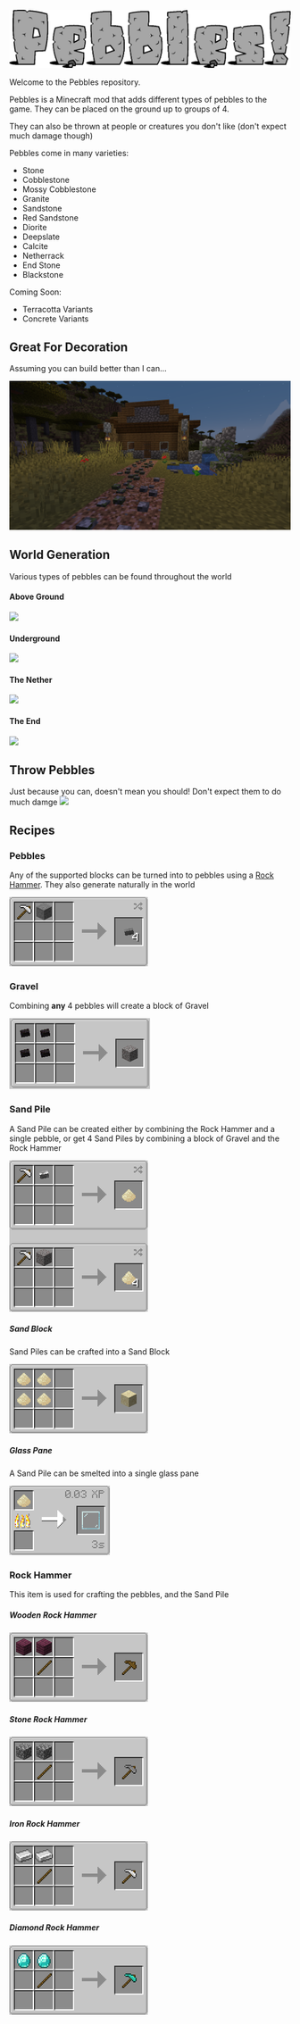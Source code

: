 ![](.github/pebbles_logo.png)

<p>
Welcome to the Pebbles repository.

Pebbles is a Minecraft mod that adds different types of pebbles to the game.
They can be placed on the ground up to groups of 4.

They can also be thrown at people or creatures you don't like (don't expect much damage though)

Pebbles come in many varieties:

- Stone
- Cobblestone
- Mossy Cobblestone
- Granite
- Sandstone
- Red Sandstone
- Diorite
- Deepslate
- Calcite
- Netherrack
- End Stone
- Blackstone

Coming Soon:

- Terracotta Variants
- Concrete Variants
</p>

## Great For Decoration
Assuming you can build better than I can...

<img src="./.github/decoration.png" />

## World Generation
Various types of pebbles can be found throughout the world

#### Above Ground
<img src="./.github/world_gen.gif" />

#### Underground
<img src="./.github/world_gen_underground.gif" />

#### The Nether
<img src="./.github/world_gen_nether.gif" />

#### The End
<img src="./.github/world_gen_end.gif" />




## Throw Pebbles
Just because you can, doesn't mean you should! Don't expect them to do much damge
<img src="./.github/throw_pebbles.gif" />



## Recipes

### Pebbles
Any of the supported blocks can be turned into to pebbles using a [Rock Hammer](#Rock-Hammer). They also generate naturally in the world

<img src="./.github/recipes/pebbles.gif" />

### Gravel
Combining <b>any</b> 4 pebbles will create a block of Gravel

<img src="./.github/recipes/gravel_pile.gif" />

### Sand Pile
A Sand Pile can be created either by combining the Rock Hammer and a single pebble, or get 4 Sand Piles by combining a block of Gravel and the Rock Hammer

<img src="./.github/recipes/sand_pile.gif" />

##### Sand Block
Sand Piles can be crafted into a Sand Block

<img src="./.github/recipes/sand_block.gif" />

##### Glass Pane
A Sand Pile can be smelted into a single glass pane 

<img src="./.github/recipes/glass_pane.gif" />

### Rock Hammer
This item is used for crafting the pebbles, and the Sand Pile

##### Wooden Rock Hammer
<img src="./.github/recipes/wooden_rock_hammer.gif" />

##### Stone Rock Hammer
<img src="./.github/recipes/stone_rock_hammer.gif" />

##### Iron Rock Hammer
<img src="./.github/recipes/iron_rock_hammer.gif" />

##### Diamond Rock Hammer
<img src="./.github/recipes/diamond_rock_hammer.gif" />